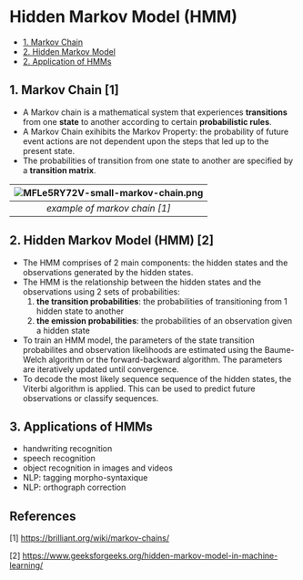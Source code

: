 # Hidden Markov Model (HMM)

* [1. Markov Chain](#section1)
* [2. Hidden Markov Model](#section2)
* [2. Application of HMMs](#section3)

## 1. Markov Chain [1] <a class="anchor" id="section1"></a>
- A Markov chain is a mathematical system that experiences **transitions** from one **state** to another according to certain **probabilistic rules**.
- A Markov Chain exihibits the Markov Property: the probability of future event actions are not dependent upon the steps that led up to the present state.
- The probabilities of transition from one state to another are specified by a **transition matrix**.


|![MFLe5RY72V-small-markov-chain.png](attachment:MFLe5RY72V-small-markov-chain.png)
| :--:| 
| *example of markov chain [1]* |

## 2. Hidden Markov Model (HMM) [2] <a class="anchor" id="section2"></a>
- The HMM comprises of 2 main components: the hidden states and the observations generated by the hidden states.
- The HMM is the relationship between the hidden states and the observations using 2 sets of probabilities:
    1. **the transition probabilities**: the probabilities of transitioning from 1 hidden state to another
    2. **the emission probabilities**: the probabilities of an observation given a hidden state
- To train an HMM model, the parameters of the state transition probabilites and observation likelihoods are estimated using the Baume-Welch algorithm or the forward-backward algorithm. The parameters are iteratively updated until convergence.
- To decode the most likely sequence sequence of the hidden states, the Viterbi algorithm is applied. This can be used to predict future observations or classify sequences.

## 3. Applications of HMMs <a class="anchor" id="section3"></a>
- handwriting recognition
- speech recognition
- object recognition in images and videos
- NLP: tagging morpho-syntaxique
- NLP: orthograph correction

## References
[1] https://brilliant.org/wiki/markov-chains/

[2] https://www.geeksforgeeks.org/hidden-markov-model-in-machine-learning/

